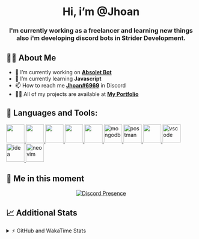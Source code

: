<h1 align="center">Hi, i’m @Jhoan</h1>
<h3 align="center">I'm currently working as a freelancer and learning new things also i'm developing discord bots in Strider Development.</h3>

## 🙋‍♂️ About Me

- 🔭 I’m currently working on **[Absolet Bot](https://strider.cloud)**
- 🌱 I’m currently learning **Javascript**
- 📫 How to reach me **[Jhoan#6969](https://jhoan.monster/)** in Discord
- 👨‍💻 All of my projects are available at **[My Portfolio](https://jhoan.monster)**

## 🚀 Languages and Tools:
<p align="left"> 
    <a href="https://developer.mozilla.org/en-US/docs/Web/JavaScript" target="_blank"> <img src="https://img.icons8.com/color/48/000000/javascript.png" width="48" height="48"/> </a> 
    <a href="https://www.w3.org/html/" target="_blank"> <img src="https://img.icons8.com/color/48/000000/html-5.png" width="48" height="48"/> </a> 
    <a href="https://www.w3schools.com/css/" target="_blank"> <img src="https://img.icons8.com/color/48/000000/css3.png" width="48" height="48"/> </a> 
    <a href="https://getbootstrap.com" target="_blank"> <img src="https://img.icons8.com/color/48/000000/bootstrap.png" width="48" height="48"/> </a> 
    <a href="https://nodejs.org" target="_blank"> <img src="https://i.imgur.com/XX8lvL7.png" width="48" height="48"/> </a> 
    <a href="https://www.mongodb.com/" target="_blank"> <img src="https://i.imgur.com/nRtS3AN.png" alt="mongodb" width="48" height="48"/> </a> 
    <a href="https://postman.com" target="_blank"> <img src="https://www.vectorlogo.zone/logos/getpostman/getpostman-icon.svg" alt="postman" width="48" height="48"/> </a>   
    <a href="https://git-scm.com/" target="_blank"> <img src="https://img.icons8.com/color/48/000000/git.png" width="48" height="48"/> </a> 
    <a href="https://code.visualstudio.com" target="_blank" > <img src="https://upload.wikimedia.org/wikipedia/commons/thumb/9/9a/Visual_Studio_Code_1.35_icon.svg/2048px-Visual_Studio_Code_1.35_icon.svg.png" alt="vscode" width="48" height="48"> </a>
    <a href="https://www.jetbrains.com/es-es/idea/" target="_blank" > <img src="https://resources.jetbrains.com/storage/products/intellij-idea/img/meta/intellij-idea_logo_300x300.png" alt="idea" width="48" height="48"> </a>
    <a href="https://neovim.io" target="_blank"> <img src="https://icons.iconarchive.com/icons/papirus-team/papirus-apps/512/nvim-icon.png" alt="neovim" width="48" height="48"/> </a>
</p>
  
## 👤 Me in this moment
<p align="center">
    <a href="https://discord.com/users/852617426591154177" target="_blank" rel="nofollow">
        <img src="https://lanyard-profile-readme.vercel.app/api/852617426591154177?idleMessage=Probably%20coding%20Absolet..." alt="Discord Presence" align="center">
    </a>
</p>

## 📈 Additional Stats
<details>
    <summary>⚡ GitHub and WakaTime Stats</summary>
    <br/>

<!--START_SECTION:waka-->
![Code Time](http://img.shields.io/badge/Code%20Time-268%20hrs%206%20mins-blue)

**🐱 My GitHub Data** 

> 🏆 664 Contributions in the Year 2022
 > 
> 📦 50.7 kB Used in GitHub's Storage 
 > 
> 💼 Opted to Hire
 > 
> 📜 4 Public Repositories 
 > 
> 🔑 23 Private Repositories  
 > 
**I'm an Early 🐤** 

```text
🌞 Morning    54 commits     ██░░░░░░░░░░░░░░░░░░░░░░░   8.72% 
🌆 Daytime    268 commits    ██████████░░░░░░░░░░░░░░░   43.3% 
🌃 Evening    261 commits    ██████████░░░░░░░░░░░░░░░   42.16% 
🌙 Night      36 commits     █░░░░░░░░░░░░░░░░░░░░░░░░   5.82%

```
📅 **I'm Most Productive on Saturday** 

```text
Monday       84 commits     ███░░░░░░░░░░░░░░░░░░░░░░   13.57% 
Tuesday      90 commits     ███░░░░░░░░░░░░░░░░░░░░░░   14.54% 
Wednesday    103 commits    ████░░░░░░░░░░░░░░░░░░░░░   16.64% 
Thursday     67 commits     ██░░░░░░░░░░░░░░░░░░░░░░░   10.82% 
Friday       75 commits     ███░░░░░░░░░░░░░░░░░░░░░░   12.12% 
Saturday     118 commits    ████░░░░░░░░░░░░░░░░░░░░░   19.06% 
Sunday       82 commits     ███░░░░░░░░░░░░░░░░░░░░░░   13.25%

```


📊 **This Week I Spent My Time On** 

```text
⌚︎ Time Zone: America/Bogota

💬 Programming Languages: 
JavaScript               11 hrs 13 mins      █████████████████░░░░░░░░   69.59% 
TypeScript               2 hrs 46 mins       ████░░░░░░░░░░░░░░░░░░░░░   17.18% 
Markdown                 1 hr 2 mins         █░░░░░░░░░░░░░░░░░░░░░░░░   6.41% 
JSON                     30 mins             ░░░░░░░░░░░░░░░░░░░░░░░░░   3.13% 
YAML                     19 mins             ░░░░░░░░░░░░░░░░░░░░░░░░░   1.99%

🔥 Editors: 
VS Code                  16 hrs 7 mins       █████████████████████████   100.0%

🐱‍💻 Projects: 
Strider-System           5 hrs 48 mins       █████████░░░░░░░░░░░░░░░░   36.07% 
Absolet-Bot              4 hrs 41 mins       ███████░░░░░░░░░░░░░░░░░░   29.13% 
ezcaptcha                2 hrs 55 mins       ████░░░░░░░░░░░░░░░░░░░░░   18.17% 
friend-spammer           1 hr 31 mins        ██░░░░░░░░░░░░░░░░░░░░░░░   9.49% 
absolet-guide            1 hr 3 mins         █░░░░░░░░░░░░░░░░░░░░░░░░   6.53%

💻 Operating System: 
Linux                    16 hrs 7 mins       █████████████████████████   100.0%

```

**I Mostly Code in JavaScript** 

```text
JavaScript               14 repos            █████████████████░░░░░░░░   70.0% 
Java                     2 repos             ██░░░░░░░░░░░░░░░░░░░░░░░   10.0% 
SCSS                     1 repo              █░░░░░░░░░░░░░░░░░░░░░░░░   5.0% 
TypeScript               1 repo              █░░░░░░░░░░░░░░░░░░░░░░░░   5.0% 
Shell                    1 repo              █░░░░░░░░░░░░░░░░░░░░░░░░   5.0%

```



 Last Updated on 04/07/2022 11:36:35 UTC
<!--END_SECTION:waka-->
</details>
